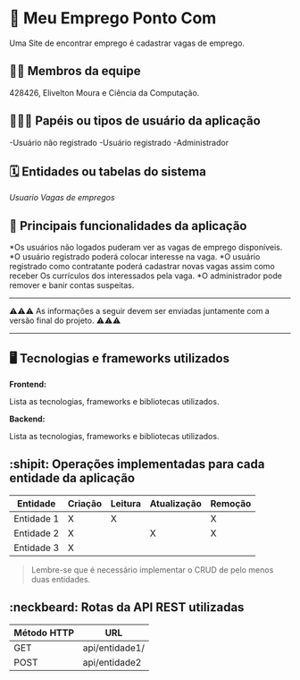 # :checkered_flag: Meu Emprego Ponto Com 

Uma Site de encontrar emprego é cadastrar vagas de emprego. 

## :technologist: Membros da equipe

428426, Elivelton Moura e Ciência da Computação.

## :people_holding_hands: Papéis ou tipos de usuário da aplicação

-Usuário não registrado
-Usuário registrado
-Administrador

## :spiral_calendar: Entidades ou tabelas do sistema

*Usuario*
*Vagas de empregos*

## :triangular_flag_on_post:	 Principais funcionalidades da aplicação

*Os usuários não logados puderam ver as vagas de emprego  disponíveis.
*O usuário registrado poderá colocar interesse na vaga.
*O usuário registrado como contratante poderá cadastrar novas vagas assim como receber Os currículos dos interessados pela vaga. 
*O administrador pode remover e banir contas suspeitas.


----

:warning::warning::warning: As informações a seguir devem ser enviadas juntamente com a versão final do projeto. :warning::warning::warning:


----

## :desktop_computer: Tecnologias e frameworks utilizados

**Frontend:**

Lista as tecnologias, frameworks e bibliotecas utilizados.

**Backend:**

Lista as tecnologias, frameworks e bibliotecas utilizados.


## :shipit: Operações implementadas para cada entidade da aplicação


| Entidade| Criação | Leitura | Atualização | Remoção |
| --- | --- | --- | --- | --- |
| Entidade 1 | X |  X  |  | X |
| Entidade 2 | X |    |  X | X |
| Entidade 3 | X |    |  |  |

> Lembre-se que é necessário implementar o CRUD de pelo menos duas entidades.

## :neckbeard: Rotas da API REST utilizadas

| Método HTTP | URL |
| --- | --- |
| GET | api/entidade1/|
| POST | api/entidade2 |
